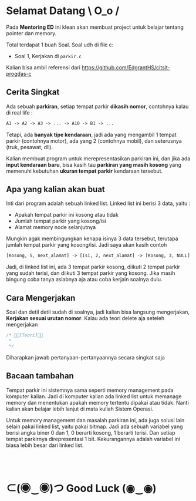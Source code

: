 # Selamat Datang \ O_o /

Pada **Mentoring ED** ini klean akan membuat project untuk belajar tentang pointer dan memory.

Total terdapat 1 buah Soal. Soal udh di file c:

- Soal 1, Kerjakan di `parkir.c`

Kalian bisa ambil referensi dari <https://github.com/EdgrantHS/citsit-progdas-c>

## Cerita Singkat

Ada sebuah **parkiran**, setiap tempat parkir **dikasih nomor**, contohnya kalau di real life :

```txt
A1 -> A2 -> A3 -> ... -> A10 -> B1 -> ...
```

Tetapi, ada **banyak tipe kendaraan**, jadi ada yang mengambil 1 tempat parkir (contohnya motor), ada yang 2 (contohnya mobil), dan seterusnya (truk, pesawat, dll).

Kalian membuat program untuk merepresentasikan parkiran ini, dan jika ada **input kendaraan baru**, bisa kasih tau **parkiran yang masih kosong** yang memenuhi kebutuhan **ukuran tempat parkir** kendaraan tersebut.

## Apa yang kalian akan buat

Inti dari program adalah sebuah linked list. Linked list ini berisi 3 data, yaitu :

- Apakah tempat parkir ini kosong atau tidak
- Jumlah tempat parkir yang kosong/isi
- Alamat memory node selanjutnya

Mungkin agak membingungkan kenapa isinya 3 data tersebut, terutapa jumlah tempat parkir yang kosong/isi. Jadi saya akan kasih contoh

```txt
[Kosong, 5, next_alamat] -> [Isi, 2, next_alamat] -> [Kosong, 3, NULL]
```

Jadi, di linked list ini, ada 3 tempat parkir kosong, diikuti 2 tempat parkir yang sudah terisi, dan diikuti 3 tempat parkir yang kosong. Jika masih bingung coba tanya aslabnya aja atau coba kerjain soalnya dulu.

## Cara Mengerjakan

Soal dan detil detil sudah di soalnya, jadi kalian bisa langsung mengerjakan, **Kerjakan sesuai urutan nomor**. Kalau ada teori delete aja seteleh mengerjakan

```c
/* 🚀🚀[Teori]🚀🚀
 * 
 */
```

Diharapkan jawab pertanyaan-pertanyaannya secara singkat saja

## Bacaan tambahan

Tempat parkir ini sistemnya sama seperti memory management pada komputer kalian. Jadi di komputer kalian ada linked list untuk memanage memory dan menentukan apakah memory tertentu dipakai atau tidak.
Nanti kalian akan belajar lebih lanjut di mata kuliah Sistem Operasi.

Untuk memory management dan masalah parkiran ini, ada juga solusi lain selain pakai linked list, yaitu pakai bitmap. Jadi ada sebuah variabel yang berisi angka biner 0 dan 1, 0 berarti kosong, 1 berarti terisi. Dan setiap tempat parkirnya direpresentasi 1 bit. Kekurangannya adalah variabel ini biasa lebih besar dari linked list.

<br />
<br />

# ⊂(◉‿◉)つ Good Luck (◉‿◉)
